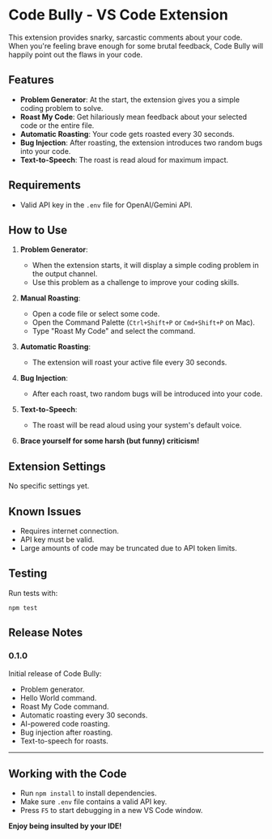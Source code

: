 # Code Bully - VS Code Extension

This extension provides snarky, sarcastic comments about your code. When you're feeling brave enough for some brutal feedback, Code Bully will happily point out the flaws in your code.

## Features

- **Problem Generator**: At the start, the extension gives you a simple coding problem to solve.
- **Roast My Code**: Get hilariously mean feedback about your selected code or the entire file.
- **Automatic Roasting**: Your code gets roasted every 30 seconds.
- **Bug Injection**: After roasting, the extension introduces two random bugs into your code.
- **Text-to-Speech**: The roast is read aloud for maximum impact.

## Requirements

- Valid API key in the `.env` file for OpenAI/Gemini API.

## How to Use

1. **Problem Generator**:
   - When the extension starts, it will display a simple coding problem in the output channel.
   - Use this problem as a challenge to improve your coding skills.

2. **Manual Roasting**:
   - Open a code file or select some code.
   - Open the Command Palette (`Ctrl+Shift+P` or `Cmd+Shift+P` on Mac).
   - Type "Roast My Code" and select the command.

3. **Automatic Roasting**:
   - The extension will roast your active file every 30 seconds.

4. **Bug Injection**:
   - After each roast, two random bugs will be introduced into your code.

5. **Text-to-Speech**:
   - The roast will be read aloud using your system's default voice.

6. **Brace yourself for some harsh (but funny) criticism!**

## Extension Settings

No specific settings yet.

## Known Issues

- Requires internet connection.
- API key must be valid.
- Large amounts of code may be truncated due to API token limits.

## Testing

Run tests with:
```
npm test
```

## Release Notes

### 0.1.0

Initial release of Code Bully:
- Problem generator.
- Hello World command.
- Roast My Code command.
- Automatic roasting every 30 seconds.
- AI-powered code roasting.
- Bug injection after roasting.
- Text-to-speech for roasts.

---

## Working with the Code

- Run `npm install` to install dependencies.
- Make sure `.env` file contains a valid API key.
- Press `F5` to start debugging in a new VS Code window.

**Enjoy being insulted by your IDE!**
